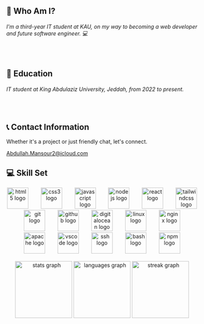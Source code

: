 <h2 align="left">👾 Who Am I?</h2>
<h6 align="left">I'm a third-year IT student at KAU, on my way to becoming a web developer and future software engineer. 💻</h6>
<br clear="both">
<h2 align="left">📝 Education</h2>
<h6 align="left">IT student at King Abdulaziz University, Jeddah, from 2022 to present.</h6>
<br clear="both">
<h2 align="left">📞 Contact Information</h2>
<p align="left">Whether it's a project or just friendly chat, let's connect.</p>
<a href="mailto:Abdullah.Mansour2@icloud.com">Abdullah.Mansour2@icloud.com</a>
<br clear="both">
<h2 align="left">💻 Skill Set</h2>
<div align="center">
  <img src="https://cdn.jsdelivr.net/gh/devicons/devicon/icons/html5/html5-original.svg" height="56" alt="html5 logo"  />
  <img width="25" />
  <img src="https://cdn.jsdelivr.net/gh/devicons/devicon/icons/css3/css3-original.svg" height="56" alt="css3 logo"  />
  <img width="25" />
  <img src="https://cdn.jsdelivr.net/gh/devicons/devicon/icons/javascript/javascript-original.svg" height="56" alt="javascript logo"  />
  <img width="25" />
  <img src="https://cdn.jsdelivr.net/gh/devicons/devicon/icons/nodejs/nodejs-original.svg" height="56" alt="nodejs logo"  />
  <img width="25" />
  <img src="https://cdn.jsdelivr.net/gh/devicons/devicon/icons/react/react-original.svg" height="56" alt="react logo"  />
  <img width="25" />
  <img src="https://cdn.jsdelivr.net/gh/devicons/devicon/icons/tailwindcss/tailwindcss-original-wordmark.svg" height="56" alt="tailwindcss logo"  />
  <img width="25" />
  <img src="https://cdn.jsdelivr.net/gh/devicons/devicon/icons/git/git-plain-wordmark.svg" height="56" alt="git logo"  />
  <img width="25" />
  <img src="https://cdn.jsdelivr.net/gh/devicons/devicon/icons/github/github-original.svg" height="56" alt="github logo"  />
  <img width="25" />
  <img src="https://cdn.jsdelivr.net/gh/devicons/devicon/icons/digitalocean/digitalocean-original-wordmark.svg" height="56" alt="digitalocean logo"  />
  <img width="25" />
  <img src="https://cdn.jsdelivr.net/gh/devicons/devicon/icons/linux/linux-original.svg" height="56" alt="linux logo"  />
  <img width="25" />
  <img src="https://cdn.jsdelivr.net/gh/devicons/devicon/icons/nginx/nginx-original.svg" height="56" alt="nginx logo"  />
  <img width="25" />
  <img src="https://cdn.jsdelivr.net/gh/devicons/devicon/icons/apache/apache-original-wordmark.svg" height="56" alt="apache logo"  />
  <img width="25" />
  <img src="https://cdn.jsdelivr.net/gh/devicons/devicon/icons/vscode/vscode-original-wordmark.svg" height="56" alt="vscode logo"  />
  <img width="25" />
  <img src="https://cdn.jsdelivr.net/gh/devicons/devicon/icons/ssh/ssh-original-wordmark.svg" height="56" alt="ssh logo"  />
  <img width="25" />
  <img src="https://cdn.jsdelivr.net/gh/devicons/devicon/icons/bash/bash-original.svg" height="56" alt="bash logo"  />
  <img width="25" />
  <img src="https://cdn.jsdelivr.net/gh/devicons/devicon/icons/npm/npm-original-wordmark.svg" height="56" alt="npm logo"  />
</div>
<br clear="both">
<div align="center">
  <img src="https://github-readme-stats.vercel.app/api?username=vabdullh&hide_title=true&hide_rank=false&show_icons=true&include_all_commits=true&count_private=true&disable_animations=false&theme=dark&locale=en&hide_border=true&order=1" height="150" alt="stats graph"  />
  <img src="https://github-readme-stats.vercel.app/api/top-langs?username=vabdullh&locale=en&hide_title=true&layout=compact&card_width=320&langs_count=5&theme=dark&hide_border=true&order=2" height="150" alt="languages graph"  />
  <img src="https://streak-stats.demolab.com?user=vabdullh&locale=en&mode=weekly&theme=dark&hide_border=true&border_radius=5&date_format=j%20M%5B%20Y%5D&order=3" height="150" alt="streak graph"  />
</div>
